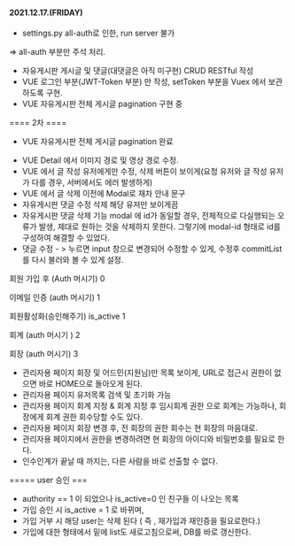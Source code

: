 #### 2021.12.17.(FRIDAY)

- settings.py  all-auth로 인한, run server 불가

=> all-auth 부분만 주석 처리.

- 자유게시판 게시글 및 댓글(대댓글은 아직 미구현) CRUD RESTful 작성
- VUE 로그인 부분(JWT-Token 부분) 만 작성, setToken 부분을 Vuex 에서 보관하도록 구현.
- VUE 자유게시판 전체 게시글 pagination 구현 중

==== 2차 ====

+ VUE 자유게시판 전체 게시글 pagination 완료

- VUE Detail 에서 이미지 경로 및 영상 경로 수정.
- VUE 에서 글 작성 유저에게만 수정, 삭제 버튼이 보이게(요청 유저와 글 작성 유저가 다를 경우, 서버에서도 에러 발생하게)
- VUE 에서 글 삭제 이전에 Modal로 재차 안내 문구
- 자유게시판 댓글 수정 삭제 해당 유저만 보이게끔
- 자유게시판 댓글 삭제 기능 modal 에 id가 동일할 경우, 전체적으로 다실행되는 오류가 발생, 제대로 원하는 것을 삭제하지 못한다. 그렇기에 modal-id 형태로 id를 구성하여 해결할 수 있었다.
- 댓글 수정 - > 누르면 input 창으로 변경되어 수정할 수 있게, 수정후 commitList 를 다시 불러와 볼 수 있게 설정.



회원 가입 후 (Auth 머시기) 0

이메일 인증 (auth 머시기) 1

회원활성화(승인해주기) is_active 1 

회계 (auth 머시기 ) 2

회장 (auth 머시기) 3



+ 관리자용 페이지 회장 및 어드민(지원님)만 목록 보이게, URL로 접근시 권한이 없으면 바로 HOME으로 돌아오게 된다.
+ 관리자용 페이지 유저목록 검색 및 초기화 가능
+ 관리자용 페이지 회계 지정 & 회계 지정 후 임시회계 권한 으로 회계는 가능하나, 회장에게 회계 권한 회수당할 수도 있다.
+ 관리자용 페이지 회장 변경 후, 전 회장의 권한 회수는 현 회장의 마음대로.
+ 관리자용 페이지에서 권한을 변경하려면 현 회장의 아이디와 비밀번호를 필요로 한다.
+ 인수인계가 끝날 때 까지는, 다른 사람을 바로 선출할 수 없다.

===== user 승인 ===

+ authority == 1 이 되었으나 is_active=0 인 친구들 이 나오는 목록
+ 가입 승인 시 is_active = 1 로 바뀌며,
+ 가입 거부 시 해당 user는 삭제 된다 ( 즉 , 재가입과 재인증을 필요로한다.)
+ 가입에 대한 형태에서 밑에 list도 새로고침으로써, DB를 바로 갱신한다.